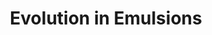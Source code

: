 ---
title: Evolution in Emulsions
subtitle: 
image_url: 
project_url: 'projects/emulsion.html'
current: true
sort_order: 0
---